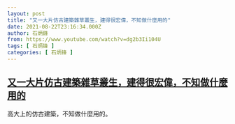 ```yaml
---
layout: post
title: "又一大片仿古建築雜草叢生，建得很宏偉，不知做什麼用的"
date: 2021-08-22T23:16:34.000Z
author: 石炳鋒
from: https://www.youtube.com/watch?v=dg2b3Ii104U
tags: [ 石炳锋 ]
categories: [ 石炳锋 ]
---
```

<!--1629674194000-->
[又一大片仿古建築雜草叢生，建得很宏偉，不知做什麼用的](https://www.youtube.com/watch?v=dg2b3Ii104U)
------

<div>
高大上的仿古建築，不知做什麼用的。
</div>
